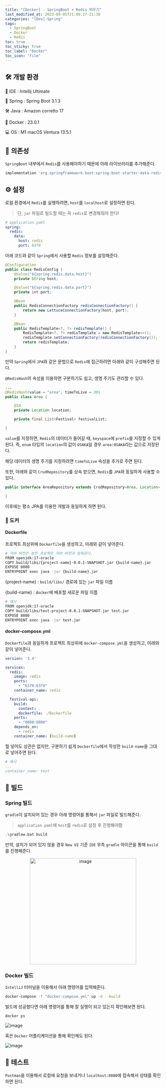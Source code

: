 ```yaml
---
title: "[Docker] - SpringBoot + Redis 띄우기"
last_modified_at: 2023-09-05T21:00:37-21:30
categories: "[Dev]-Spring"
tags:
  - SpringBoot
  - Docker
  - Redis
toc: true
toc_sticky: true
toc_label: "Docker"
toc_icon: "file"
---
```


## 🛠️ 개발 환경

🎨 IDE : Intellij Ultimate

🍃 Spring : Spring Boot 3.1.3

🛠️ Java : Amazon corretto 17

🐳 Docker : 23.0.1

💻 OS : M1 macOS Ventura 13.5.1

## 📔 의존성

`SpringBoot` 내부에서 `Redis`를 사용해야하기 때문에 아래 라이브러리를 추가해준다.

```bash
implementation 'org.springframework.boot:spring-boot-starter-data-redis'
```

## ⚙️ 설정

로컬 환경에서 `Redis`를 실행하려면, `host`를 `localhost`로 설정하면 된다.

> 단, `jar` 파일로 빌드할 때는 꼭 `redis`로 변경해줘야 한다!

```yaml
# application.yaml
spring:
  redis:
    data:
      host: redis
      port: 6379
```

아래 코드와 같이 `Spring`에서 사용할 `Redis` 정보를 설정해준다.

```java
@Configuration
public class RedisConfig {
    @Value("${spring.redis.data.host}")
    private String host;

    @Value("${spring.redis.data.port}")
    private int port;

    @Bean
    public RedisConnectionFactory redisConnectionFactory() {
        return new LettuceConnectionFactory(host, port);
    }

    @Bean
    public RedisTemplate<?, ?> redisTemplate() {
        RedisTemplate<?, ?> redisTemplate = new RedisTemplate<>();
        redisTemplate.setConnectionFactory(redisConnectionFactory());
        return redisTemplate;
    }
}
```

만약 `Spring`에서 `JPA`와 같은 문법으로 `Redis`에 접근하려면 아래와 같이 구성해주면 된다.

`@RedisHash`의 속성을 이용하면 구분하기도 쉽고, 생명 주기도 관리할 수 있다.

```java
...
@RedisHash(value = "area", timeToLive = 30)
public class Area {

    @Id
    private Location location;

    private final List<Festival> festivalList;

}
```

`value`를 지정하면, `Redis`의 데이터가 들어갈 때, `keyspace`에 `prefix`를 지정할 수 있게 된다.
즉, `enum` 타입의 `location`의 값이 `OSAKA`일 경우 `area:OSAKA`라는 값으로 저장된다.

해당 데이터의 생명 주기를 지정하려면 `timeToLive` 속성을 추가로 주면 된다.

또한, 아래와 같이 `CrudRepository`를 상속 받으면,
`Redis`를 `JPA`와 동일하게 사용할 수 있다.

```java
public interface AreaRepository extends CrudRepository<Area, Location> {

}
```

이후에는 평소 JPA를 이용한 개발과 동일하게 하면 된다.

### 🐳 도커

#### Dockerfile

프로젝트 최상위에 `Dockerfile`을 생성하고, 아래와 같이 넣어준다.

```bash
# 자바 버전은 본인 프로젝트 자바 버전과 맞춰준다.
FROM openjdk:17-oracle
COPY build/libs/{project-name}-0.0.1-SNAPSHOT.jar {build-name}.jar
EXPOSE 8080
ENTRYPOINT exec java -jar {build-name}.jar
```

{project-name} : `build/libs/` 경로에 있는 `jar` 파일 이름

{build-name} : `docker`에 배포할 새로운 파일 이름

```bash
# 예시
FROM openjdk:17-oracle
COPY build/libs/test-project-0.0.1-SNAPSHOT.jar test.jar
EXPOSE 8080
ENTRYPOINT exec java -jar test.jar
```

#### docker-compose.yml

`Dockerfile`과 동일하게 프로젝트 최상위에 `docker-compose.yml`을 생성하고, 아래와 같이 넣어준다.

```yaml
version: '3.4'

services:
  redis:
    image: redis
    ports:
      - "6379:6379"
    container_name: redis

  festival-api:
    build:
      context: .
      dockerfile: ./Dockerfile
    ports:
      - "8080:8080"
    depends_on:
      - redis
    container_name: {build-name}
```

뭘 넣어도 상관은 없지만, 구분하기 쉽게 `Dockerfile`에서 작성한 `build-name`을 그대로 넣어주면 된다.

```yaml
# 예시
...
container_name: test
```

## 🎁 빌드

### Spring 빌드

`gradle`이 설치되어 있는 경우 아래 명령어를 통해서 `jar` 파일로 빌드해준다.

> `application.yaml`에 `host`를 `redis`로 설정 후 진행해야함

```bash
.\gradlew.bat build
```

만약, 설치가 되어 있지 않을 경우 `New UI` 기준 `IDE` 우측 `gradle` 아이콘을 통해 `build`를 진행해준다.

<center>
    <img width="344" alt="image" src="https://github.com/Jwhyee/japan-festival-api/assets/82663161/6e3201fb-3bb4-410c-81b2-870c12676a16">
</center>

### Docker 빌드

`IntelliJ` 터미널을 이용해서 아래 명령어를 입력해준다.

```bash
docker-compose -f "docker-compose.yml" up -d --build  
```

빌드에 성공했다면 아래 명령어를 통해 잘 실행이 되고 있는지 확인해보면 된다.

```bash
docker ps
```

![image](https://github.com/Jwhyee/japan-festival-api/assets/82663161/5adbc1f4-e7d2-4363-a243-44428c9917d5)

혹은 `Docker` 어플리케이션을 통해 확인해도 된다.

![image](https://github.com/Jwhyee/japan-festival-api/assets/82663161/34340e26-a819-4e83-9325-3a064d22fac8)

## 🧩 테스트

`Postman`을 이용해서 로컬에 요청을 보내거나 `localhost:8080`에 접속해서 상태를 확인하면 된다.

